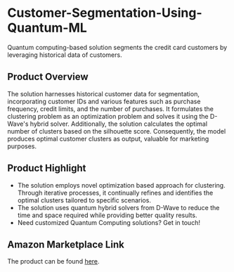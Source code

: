 # Customer-Segmentation-Using-Quantum-ML
Quantum computing-based solution segments the credit card customers by leveraging historical data of customers.
## Product Overview
The solution harnesses historical customer data for segmentation, incorporating customer IDs and various features such as purchase frequency, credit limits, and the number of purchases. It formulates the clustering problem as an optimization problem and solves it using the D-Wave's hybrid solver. Additionally, the solution calculates the optimal number of clusters based on the silhouette score. Consequently, the model produces optimal customer clusters as output, valuable for marketing purposes.

## Product Highlight 

* The solution employs novel optimization based approach for clustering. Through iterative processes, it continually refines and identifies the optimal clusters tailored to specific scenarios.
* The solution uses quantum hybrid solvers from D-Wave to reduce the time and space required while providing better quality results.
* Need customized Quantum Computing solutions? Get in touch!

## Amazon Marketplace Link
The product can be found [here]().
